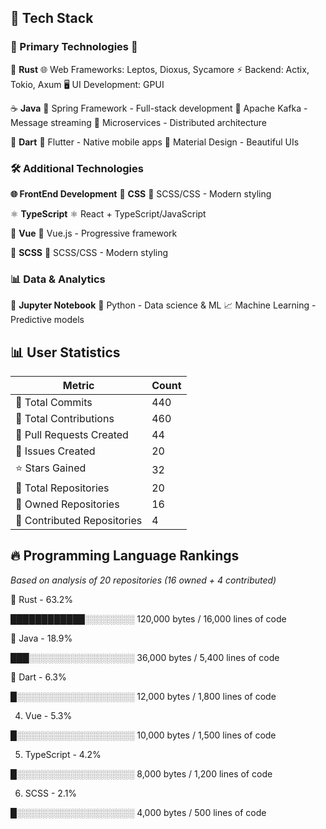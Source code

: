 ## 🚀 Tech Stack

### 🌟 Primary Technologies 🌟
🦀 **Rust**
   🌐 Web Frameworks: Leptos, Dioxus, Sycamore
   ⚡ Backend: Actix, Tokio, Axum
   🖥️ UI Development: GPUI

☕ **Java**
   🍃 Spring Framework - Full-stack development
   📨 Apache Kafka - Message streaming
   🔧 Microservices - Distributed architecture

🎯 **Dart**
   📱 Flutter - Native mobile apps
   🎨 Material Design - Beautiful UIs


### 🛠️ Additional Technologies
**🌐 FrontEnd Development**
🎨 **CSS**
   🎨 SCSS/CSS - Modern styling

⚛️ **TypeScript**
   ⚛️ React + TypeScript/JavaScript

💚 **Vue**
   💚 Vue.js - Progressive framework

🎨 **SCSS**
   🎨 SCSS/CSS - Modern styling



### 📊 Data & Analytics
🐍 **Jupyter Notebook**
   🐍 Python - Data science & ML
   📈 Machine Learning - Predictive models


## 📊 User Statistics

| Metric | Count |
|--------|-------|
| 📝 Total Commits | 440 |
| 🤝 Total Contributions | 460 |
| 🔄 Pull Requests Created | 44 |
| 🐛 Issues Created | 20 |
| ⭐ Stars Gained | 32 |
| 📁 Total Repositories | 20 |
| 👤 Owned Repositories | 16 |
| 🤝 Contributed Repositories | 4 |


## 🔥 Programming Language Rankings

*Based on analysis of 20 repositories (16 owned + 4 contributed)*

🥇 Rust - 63.2%

████████████░░░░░░░░ 120,000 bytes / 16,000 lines of code

🥈 Java - 18.9%

███░░░░░░░░░░░░░░░░░ 36,000 bytes / 5,400 lines of code

🥉 Dart - 6.3%

█░░░░░░░░░░░░░░░░░░░ 12,000 bytes / 1,800 lines of code

4. Vue - 5.3%

█░░░░░░░░░░░░░░░░░░░ 10,000 bytes / 1,500 lines of code

5. TypeScript - 4.2%

█░░░░░░░░░░░░░░░░░░░ 8,000 bytes / 1,200 lines of code

6. SCSS - 2.1%

█░░░░░░░░░░░░░░░░░░░ 4,000 bytes / 500 lines of code
